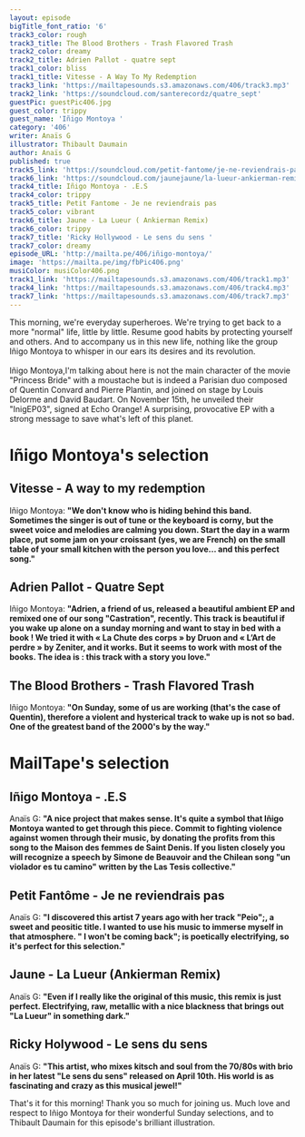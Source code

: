 ```yaml
---
layout: episode
bigTitle_font_ratio: '6'
track3_color: rough
track3_title: The Blood Brothers - Trash Flavored Trash
track2_color: dreamy
track2_title: Adrien Pallot - quatre sept
track1_color: bliss
track1_title: Vitesse - A Way To My Redemption
track3_link: 'https://mailtapesounds.s3.amazonaws.com/406/track3.mp3'
track2_link: 'https://soundcloud.com/santerecordz/quatre_sept'
guestPic: guestPic406.jpg
guest_color: trippy
guest_name: 'Iñigo Montoya '
category: '406'
writer: Anaïs G
illustrator: Thibault Daumain
author: Anaïs G
published: true
track5_link: 'https://soundcloud.com/petit-fantome/je-ne-reviendrais-pas'
track6_link: 'https://soundcloud.com/jaunejaune/la-lueur-ankierman-remix'
track4_title: Iñigo Montoya - .E.S
track4_color: trippy
track5_title: Petit Fantome - Je ne reviendrais pas
track5_color: vibrant
track6_title: Jaune - La Lueur ( Ankierman Remix)
track6_color: trippy
track7_title: 'Ricky Hollywood - Le sens du sens '
track7_color: dreamy
episode_URL: 'http://mailta.pe/406/iñigo-montoya/'
image: 'https://mailta.pe/img/fbPic406.png'
musiColor: musiColor406.png
track1_link: 'https://mailtapesounds.s3.amazonaws.com/406/track1.mp3'
track4_link: 'https://mailtapesounds.s3.amazonaws.com/406/track4.mp3'
track7_link: 'https://mailtapesounds.s3.amazonaws.com/406/track7.mp3'
---
```


<p id="introduction">This morning, we're everyday superheroes. We're trying to get back to a more "normal" life, little by little. Resume good habits by protecting yourself and others. And to accompany us in this new life, nothing like the group Iñigo Montoya to whisper in our ears its desires and its revolution.
<br><br>
Iñigo Montoya,I'm talking about here is not the main character of the movie "Princess Bride" with a moustache but is indeed a Parisian duo composed of Quentin Convard and Pierre Plantin, and joined on stage by Louis Delorme and David Baudart. On November 15th, he unveiled their "InigEP03", signed at Echo Orange! A surprising, provocative EP with a strong message to save what's left of this planet. 
</p>


# Iñigo Montoya's selection

##  Vitesse - A way to my redemption 
Iñigo Montoya: **"**We don't know who is hiding behind this band. Sometimes the singer is out of tune or the keyboard is corny, but the sweet voice and melodies are calming you down. Start the day in a warm place, put some jam on your croissant (yes, we are French) on the small table of your small kitchen with the person you love... and this perfect song.**"**

##  Adrien Pallot - Quatre Sept 
Iñigo Montoya: **"**Adrien, a friend of us, released a beautiful ambient EP and remixed one of our song "Castration", recently. This track is beautiful if you wake up alone on a sunday morning and want to stay in bed with a book ! We tried it with « La Chute des corps » by Druon and « L’Art de perdre » by Zeniter, and it works. But it seems to work with most of the books. The idea is : this track with a story you love.**"**

##  The Blood Brothers - Trash Flavored Trash 
Iñigo Montoya: **"**On Sunday, some of us are working (that's the case of Quentin), therefore a violent and hysterical track to wake up is not so bad. One of the greatest band of the 2000's by the way.**"**

# MailTape's selection

## Iñigo Montoya  - .E.S
Anaïs G: **"**A nice project that makes sense. It's quite a symbol that Iñigo Montoya wanted to get through this piece. Commit to fighting violence against women through their music, by donating the profits from this song to the Maison des femmes de Saint Denis. If you listen closely you will recognize a speech by Simone de Beauvoir and the Chilean song "un violador es tu camino" written by the Las Tesis collective.**"**

## Petit Fantôme - Je ne reviendrais pas
Anaïs G: **"**I discovered this artist 7 years ago with her track &quot;Peio";, a sweet and peositic title. I wanted to use his music to immerse myself in that atmosphere. &quot; I won't be coming back"; is poetically electrifying, so it's perfect for this selection.**"**

## Jaune - La Lueur (Ankierman Remix)
Anaïs G: **"**Even if I really like the original of this music, this remix is just perfect. Electrifying, raw, metallic with a nice blackness that brings out "La Lueur" in something dark.**"**

## Ricky Holywood - Le sens du sens
Anaïs G: **"**This artist, who mixes kitsch and soul from the 70/80s with brio in her latest "Le sens du sens" released on April 10th. His world is as fascinating and crazy as this musical jewel!**"**


<p id="outroduction">That's it for this morning! Thank you so much for joining us. Much love and respect to Iñigo Montoya for their wonderful Sunday selections, and to Thibault Daumain for this episode's brilliant illustration.</p>
